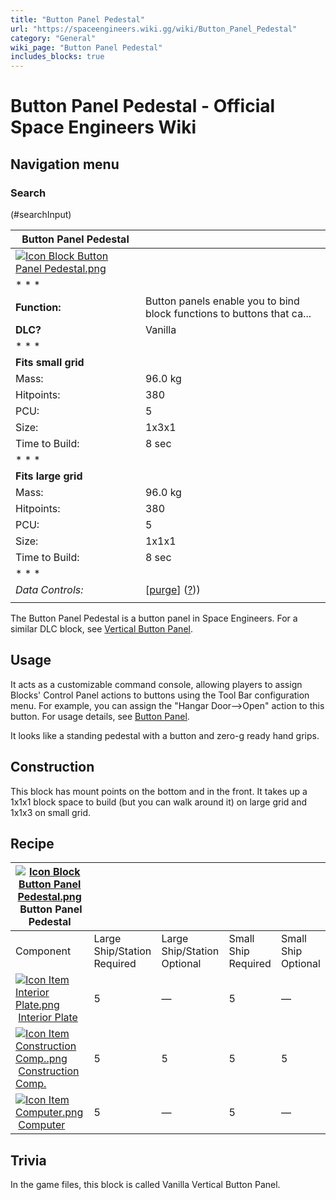 ```yaml
---
title: "Button Panel Pedestal"
url: "https://spaceengineers.wiki.gg/wiki/Button_Panel_Pedestal"
category: "General"
wiki_page: "Button Panel Pedestal"
includes_blocks: true
---
```


# Button Panel Pedestal - Official Space Engineers Wiki

## Navigation menu

### Search

(#searchInput)

| Button Panel Pedestal |     |
| --- | --- |
| [![Icon Block Button Panel Pedestal.png](https://spaceengineers.wiki.gg/images/6/63/Icon_Block_Button_Panel_Pedestal.png?5296ba)](https://spaceengineers.wiki.gg/wiki/File:Icon_Block_Button_Panel_Pedestal.png) |     |
| * * * |     |
| **Function:** | Button panels enable you to bind block functions to buttons that ca... |
| **DLC?** | Vanilla |
| * * * |     |
| **Fits small grid** |     |
| Mass: | 96.0 kg |
| Hitpoints: | 380 |
| PCU: | 5   |
| Size: | 1x3x1 |
| Time to Build: | 8 sec |
| * * * |     |
| **Fits large grid** |     |
| Mass: | 96.0 kg |
| Hitpoints: | 380 |
| PCU: | 5   |
| Size: | 1x1x1 |
| Time to Build: | 8 sec |
| * * * |     |
| _Data Controls:_ | \[[purge](https://spaceengineers.wiki.gg/wiki/Button_Panel_Pedestal?action=purge)\] ([?](https://spaceengineers.wiki.gg/wiki/Template:Info_Block))) |
|     |     |

The Button Panel Pedestal is a button panel in Space Engineers. For a similar DLC block, see [Vertical Button Panel](https://spaceengineers.wiki.gg/wiki/Vertical_Button_Panel "Vertical Button Panel").

## Usage

It acts as a customizable command console, allowing players to assign Blocks' Control Panel actions to buttons using the Tool Bar configuration menu. For example, you can assign the "Hangar Door-->Open" action to this button. For usage details, see [Button Panel](https://spaceengineers.wiki.gg/wiki/Button_Panel "Button Panel").

It looks like a standing pedestal with a button and zero-g ready hand grips.

## Construction

This block has mount points on the bottom and in the front. It takes up a 1x1x1 block space to build (but you can walk around it) on large grid and 1x1x3 on small grid.

## Recipe

| [![Icon Block Button Panel Pedestal.png](https://spaceengineers.wiki.gg/images/thumb/6/63/Icon_Block_Button_Panel_Pedestal.png/21px-Icon_Block_Button_Panel_Pedestal.png?5296ba)](https://spaceengineers.wiki.gg/wiki/Button_Panel_Pedestal "Button Panel Pedestal") Button Panel Pedestal |     |     |     |     |
| --- | --- | --- | --- | --- |
| Component | Large Ship/Station  <br>Required | Large Ship/Station  <br>Optional | Small Ship  <br>Required | Small Ship  <br>Optional |
| [![Icon Item Interior Plate.png](https://spaceengineers.wiki.gg/images/thumb/7/77/Icon_Item_Interior_Plate.png/21px-Icon_Item_Interior_Plate.png?d80f8e)](https://spaceengineers.wiki.gg/wiki/Interior_Plate "Interior Plate") [Interior Plate](https://spaceengineers.wiki.gg/wiki/Interior_Plate "Interior Plate") | 5   | —   | 5   | —   |
| [![Icon Item Construction Comp..png](https://spaceengineers.wiki.gg/images/thumb/4/45/Icon_Item_Construction_Comp..png/21px-Icon_Item_Construction_Comp..png?cdc26f)](https://spaceengineers.wiki.gg/wiki/Construction_Comp. "Construction Comp.") [Construction Comp.](https://spaceengineers.wiki.gg/wiki/Construction_Comp. "Construction Comp.") | 5   | 5   | 5   | 5   |
| [![Icon Item Computer.png](https://spaceengineers.wiki.gg/images/thumb/7/72/Icon_Item_Computer.png/21px-Icon_Item_Computer.png?65c1a4)](https://spaceengineers.wiki.gg/wiki/Computer "Computer") [Computer](https://spaceengineers.wiki.gg/wiki/Computer "Computer") | 5   | —   | 5   | —   |

## Trivia

In the game files, this block is called Vanilla Vertical Button Panel.